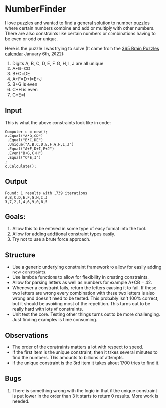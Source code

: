 # NumberFinder
I love puzzles and wanted to find a general solution to number puzzles where certain numbers combine and add or multiply with other numbers. There are also constraints like certain numbers or combinations having to be even or odd or unique.

Here is the puzzle I was trying to solve 
(It came from the [365 Brain Puzzles calendar](https://www.amazon.com/Mensa-Brain-Puzzlers-Page-Calendar/dp/1523513241) January 6th, 2022):
1. Digits A, B, C, D, E, F, G, H, I, J are all unique
2. A*B=CD
3. B*C=DE
4. A+F=D+I=E+J
5. B+G is even
6. C+H is even
7. C*E=I

## Input
This is what the above constraints look like in code:
```
Computer c = new();
c.Equal("A*B,CD")
 .Equal("B*C,DE")
 .Unique("A,B,C,D,E,F,G,H,I,J")
 .Equal("A+F,D+I,E+J")
 .Even("B+G,C+H")
 .Equal("C*E,I")
;
c.Calculate();
```

## Output
```
Found: 1 results with 1739 iterations
A,B,C,D,E,F,G,H,I,J
3,7,2,1,4,6,9,0,8,5
```

## Goals: 
1. Allow this to be entered in some type of easy format into the tool.
2. Allow for adding additional constraint types easily.
3. Try not to use a brute force approach.

## Structure
* Use a generic underlying constraint framework to allow for easily adding new constraints. 
* Use lambda functions to allow for flexibility in creating constraints. 
* Allow for parsing letters as well as numbers for example A*CB = 42.
* Whenever a constraint fails, return the letters causing it to fail. 
If these two letters are wrong every combination with these two letters is also wrong and doesn't need to be tested. 
This probably isn't 100% correct, but it should be avoiding most of the repetition. 
This turns out to be really hard with lots of constraints.
* Unit test the core. Testing other things turns out to be more challenging. Just finding examples is time consuming.

## Observations
* The order of the constraints matters a lot with respect to speed.
* If the first item is the unique constraint, then it takes several minutes to find the numbers. This amounts to billions of attempts.
* If the unique constraint is the 3rd item it takes about 1700 tries to find it. 


## Bugs 
1. There is something wrong with the logic in that if the unique constraint is put lower in the order than 3 it starts to return 0 results. More work is needed.

